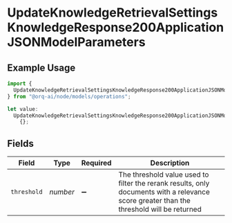# UpdateKnowledgeRetrievalSettingsKnowledgeResponse200ApplicationJSONModelParameters

## Example Usage

```typescript
import {
  UpdateKnowledgeRetrievalSettingsKnowledgeResponse200ApplicationJSONModelParameters,
} from "@orq-ai/node/models/operations";

let value:
  UpdateKnowledgeRetrievalSettingsKnowledgeResponse200ApplicationJSONModelParameters =
    {};
```

## Fields

| Field                                                                                                                                    | Type                                                                                                                                     | Required                                                                                                                                 | Description                                                                                                                              |
| ---------------------------------------------------------------------------------------------------------------------------------------- | ---------------------------------------------------------------------------------------------------------------------------------------- | ---------------------------------------------------------------------------------------------------------------------------------------- | ---------------------------------------------------------------------------------------------------------------------------------------- |
| `threshold`                                                                                                                              | *number*                                                                                                                                 | :heavy_minus_sign:                                                                                                                       | The threshold value used to filter the rerank results, only documents with a relevance score greater than the threshold will be returned |